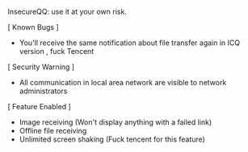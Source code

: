 InsecureQQ: use it at your own risk.

[ Known Bugs ]
* You'll receive the same notification about file transfer again in ICQ version , fuck Tencent

[ Security Warning ]
* All communication in local area network are visible to network administrators

[ Feature Enabled ]
* Image receiving (Won't display anything with a failed link)
* Offline file receiving
* Unlimited screen shaking (Fuck tencent for this feature)
